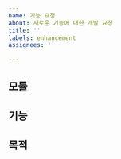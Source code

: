 ```yaml
---
name: 기능 요청
about: 새로운 기능에 대한 개발 요청
title: ''
labels: enhancement
assignees: ''

---
```


## 모듈


## 기능


## 목적
